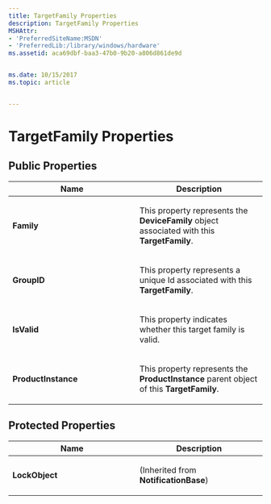 ```yaml
---
title: TargetFamily Properties
description: TargetFamily Properties
MSHAttr:
- 'PreferredSiteName:MSDN'
- 'PreferredLib:/library/windows/hardware'
ms.assetid: aca69dbf-baa3-47b0-9b20-a806d861de9d


ms.date: 10/15/2017
ms.topic: article


---
```


# TargetFamily Properties


## <span id="Public_Properties"></span><span id="public_properties"></span><span id="PUBLIC_PROPERTIES"></span>Public Properties


<table>
<colgroup>
<col width="50%" />
<col width="50%" />
</colgroup>
<thead>
<tr class="header">
<th>Name</th>
<th>Description</th>
</tr>
</thead>
<tbody>
<tr class="odd">
<td><p><strong>Family</strong></p></td>
<td><p>This property represents the <strong>DeviceFamily</strong> object associated with this <strong>TargetFamily</strong>.</p></td>
</tr>
<tr class="even">
<td><p><strong>GroupID</strong></p></td>
<td><p>This property represents a unique Id associated with this <strong>TargetFamily</strong>.</p></td>
</tr>
<tr class="odd">
<td><p><strong>IsValid</strong></p></td>
<td><p>This property indicates whether this target family is valid.</p></td>
</tr>
<tr class="even">
<td><p><strong>ProductInstance</strong></p></td>
<td><p>This property represents the <strong>ProductInstance</strong> parent object of this <strong>TargetFamily</strong>.</p></td>
</tr>
</tbody>
</table>

 

## <span id="Protected_Properties"></span><span id="protected_properties"></span><span id="PROTECTED_PROPERTIES"></span>Protected Properties


<table>
<colgroup>
<col width="50%" />
<col width="50%" />
</colgroup>
<thead>
<tr class="header">
<th>Name</th>
<th>Description</th>
</tr>
</thead>
<tbody>
<tr class="odd">
<td><p><strong>LockObject</strong></p></td>
<td><p>(Inherited from <strong>NotificationBase</strong>)</p></td>
</tr>
</tbody>
</table>

 

 

 






